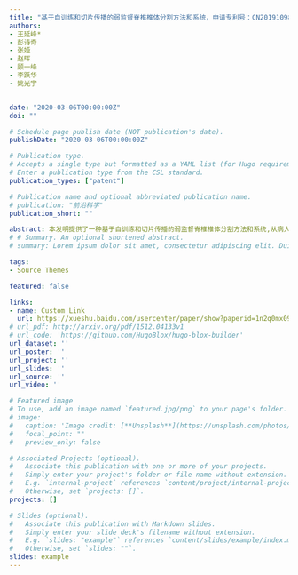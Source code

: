 ```yaml
---
title: "基于自训练和切片传播的弱监督脊椎椎体分割方法和系统，申请专利号：CN201910989817.9" 
authors:
- 王延峰*
- 彭诗奇
- 张娅
- 赵晖
- 顾一峰
- 李跃华
- 姚光宇


date: "2020-03-06T00:00:00Z"
doi: ""

# Schedule page publish date (NOT publication's date).
publishDate: "2020-03-06T00:00:00Z"

# Publication type.
# Accepts a single type but formatted as a YAML list (for Hugo requirements).
# Enter a publication type from the CSL standard.
publication_types: ["patent"]

# Publication name and optional abbreviated publication name.
# publication: "前沿科学"
publication_short: ""

abstract: 本发明提供了一种基于自训练和切片传播的弱监督脊椎椎体分割方法和系统,从病人的CT图像数据中获取每一张矢状面切片;以正中矢状面切片上每块脊骨的四个顶点作为标签,训练一个Mask RCNN分割网络;使用自训练的方法,并结合置信区域选择与条件随机场,来优化训练集标签;使用切片传播的方法,不断地扩充训练集,继续同一个分割网络,直至收敛.本发明能够仅通过一张矢状面的脊骨四个顶点标签,训练一个能对全部矢状面进行预测的分割模型,从而完成对脊椎椎体的三维分割.
# # Summary. An optional shortened abstract.
# summary: Lorem ipsum dolor sit amet, consectetur adipiscing elit. Duis posuere tellus ac convallis placerat. Proin tincidunt magna sed ex sollicitudin condimentum.

tags:
- Source Themes

featured: false

links:
- name: Custom Link
  url: https://xueshu.baidu.com/usercenter/paper/show?paperid=1n2q0mx091640vg0570902n0dv235993&site=xueshu_se&hitarticle=1
# url_pdf: http://arxiv.org/pdf/1512.04133v1
# url_code: 'https://github.com/HugoBlox/hugo-blox-builder'
url_dataset: ''
url_poster: ''
url_project: ''
url_slides: ''
url_source: ''
url_video: ''

# Featured image
# To use, add an image named `featured.jpg/png` to your page's folder. 
# image:
#   caption: 'Image credit: [**Unsplash**](https://unsplash.com/photos/s9CC2SKySJM)'
#   focal_point: ""
#   preview_only: false

# Associated Projects (optional).
#   Associate this publication with one or more of your projects.
#   Simply enter your project's folder or file name without extension.
#   E.g. `internal-project` references `content/project/internal-project/index.md`.
#   Otherwise, set `projects: []`.
projects: []

# Slides (optional).
#   Associate this publication with Markdown slides.
#   Simply enter your slide deck's filename without extension.
#   E.g. `slides: "example"` references `content/slides/example/index.md`.
#   Otherwise, set `slides: ""`.
slides: example
---
```

